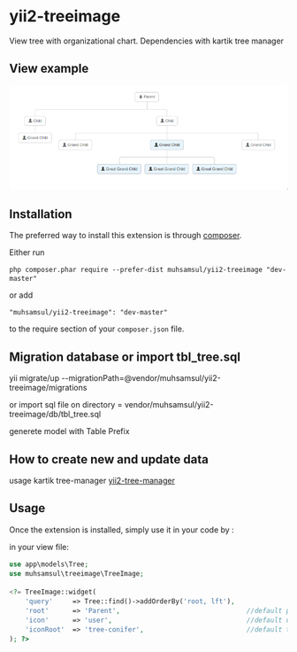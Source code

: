 yii2-treeimage
==============
View tree with organizational chart. Dependencies with kartik tree manager

View example
------------
![example](https://raw.githubusercontent.com/muhsamsul/yii2-treeimage/master/example/Screenshot%20from%202016-03-22%2018%3A37%3A05.png)


Installation
------------

The preferred way to install this extension is through [composer](http://getcomposer.org/download/).

Either run

```
php composer.phar require --prefer-dist muhsamsul/yii2-treeimage "dev-master"
```

or add

```
"muhsamsul/yii2-treeimage": "dev-master"
```

to the require section of your `composer.json` file.

Migration database or import tbl_tree.sql
-----
yii migrate/up --migrationPath=@vendor/muhsamsul/yii2-treeimage/migrations

or import sql file on directory = vendor/muhsamsul/yii2-treeimage/db/tbl_tree.sql

generete model with Table Prefix

How to create new and update data
-----
usage kartik tree-manager
[yii2-tree-manager](https://github.com/kartik-v/yii2-tree-manager)

Usage
-----

Once the extension is installed, simply use it in your code by  :

in your view file:
```php
use app\models\Tree;
use muhsamsul\treeimage\TreeImage;

<?= TreeImage::widget(
    'query' 	=> Tree::find()->addOrderBy('root, lft'), 
    'root'  	=> 'Parent',								//default parent
    'icon' 		=> 'user', 									//default user
    'iconRoot' 	=> 'tree-conifer', 							//default tree-conifer
); ?>